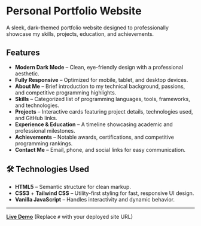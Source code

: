 #  Personal Portfolio Website

A sleek, dark-themed portfolio website designed to professionally showcase my skills, projects, education, and achievements.

##  Features

-  **Modern Dark Mode** – Clean, eye-friendly design with a professional aesthetic.  
-  **Fully Responsive** – Optimized for mobile, tablet, and desktop devices.  
-  **About Me** – Brief introduction to my technical background, passions, and competitive programming highlights.  
-  **Skills** – Categorized list of programming languages, tools, frameworks, and technologies.  
-  **Projects** – Interactive cards featuring project details, technologies used, and GitHub links.  
-  **Experience & Education** – A timeline showcasing academic and professional milestones.  
-  **Achievements** – Notable awards, certifications, and competitive programming rankings.  
-  **Contact Me** – Email, phone, and social links for easy communication.

## 🛠 Technologies Used

- **HTML5** – Semantic structure for clean markup.  
- **CSS3** + **Tailwind CSS** – Utility-first styling for fast, responsive UI design.  
- **Vanilla JavaScript** – Handles interactivity and dynamic behavior.

---

 **[Live Demo](https://sahithigummadi05.github.io/Portfolio/)** (Replace `#` with your deployed site URL)  
